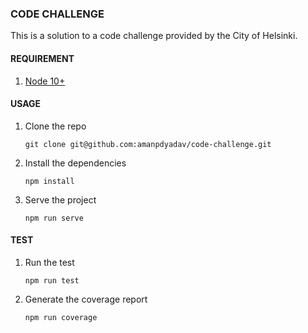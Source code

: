 ### CODE CHALLENGE

This is a solution to a code challenge provided by the City of Helsinki.

#### REQUIREMENT
1. [Node 10+](https://nodejs.org/en/download/)


#### USAGE
1. Clone the repo

    ```git clone git@github.com:amanpdyadav/code-challenge.git```


2. Install the dependencies
   
    ```npm install```
   

2. Serve the project

   ```npm run serve```

#### TEST
1. Run the test

   ```npm run test```


2. Generate the coverage report

   ```npm run coverage```
   
